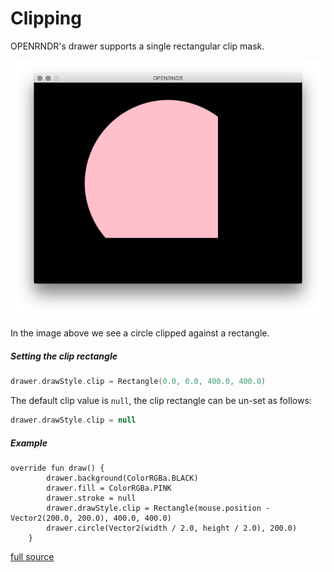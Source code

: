 # Clipping

OPENRNDR's drawer supports a single rectangular clip mask.

![clipping-1](_media/clipping-01.png)

In the image above we see a circle clipped against a rectangle.

##### Setting the clip rectangle

```kotlin
drawer.drawStyle.clip = Rectangle(0.0, 0.0, 400.0, 400.0)
```

The default clip value is `null`, the clip rectangle can be un-set as follows:

```kotlin
drawer.drawStyle.clip = null
```

##### Example

```
override fun draw() {
        drawer.background(ColorRGBa.BLACK)
        drawer.fill = ColorRGBa.PINK
        drawer.stroke = null
        drawer.drawStyle.clip = Rectangle(mouse.position - Vector2(200.0, 200.0), 400.0, 400.0)
        drawer.circle(Vector2(width / 2.0, height / 2.0), 200.0)
    }
```
[full source](https://github.com/openrndr/openrndr-tutorials/blob/master/clip-001/src/main/kotlin/Example.kt)

